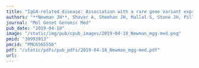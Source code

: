 ```yaml
---
title: "IgG4-related disease: Association with a rare gene variant expressed in cytotoxic T cells"
authors: "**Newman JH**, Shaver A, Sheehan JH, Mallal S, Stone JH, Pillai S, Bastarache L, Riebau D, Allard-Chamard H, Stone WM, Perugino C, Pilkinton M, Smith SA, McDonnell WJ, Capra JA, Meiler J, Cogan J, Xing K, Mahajan VS, Mattoo H, Hamid R, Phillips JA 3rd; Undiagnosed Disease Network."
journal: "Mol Genet Genomic Med"
pub_date: "2019-04-18"
image: "/static/img/pub/cpub_images/2019-04-18_Newman_mgg-med.png"
pmid: "30993913"
pmcid: "PMC6565556"
pdf: "/static/pdfs/pub_pdfs/2019-04-18_Newman_mgg-med.pdf"
url: 
---
```


